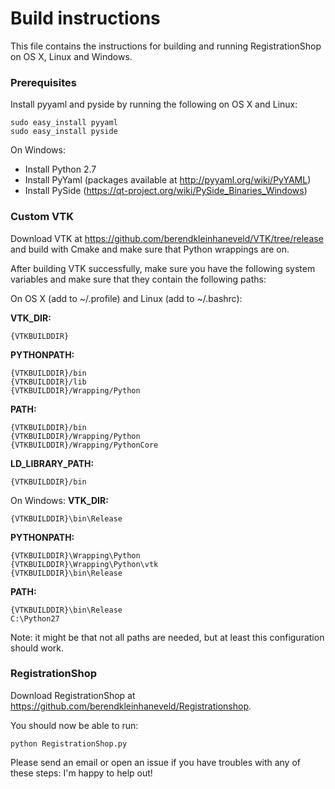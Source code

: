 # Build instructions

This file contains the instructions for building and running RegistrationShop on OS X, Linux and Windows.


### Prerequisites

Install pyyaml and pyside by running the following on OS X and Linux:

    sudo easy_install pyyaml
    sudo easy_install pyside

On Windows:

* Install Python 2.7
* Install PyYaml (packages available at http://pyyaml.org/wiki/PyYAML)
* Install PySide (https://qt-project.org/wiki/PySide_Binaries_Windows)


### Custom VTK

Download VTK at https://github.com/berendkleinhaneveld/VTK/tree/release and build with Cmake and make sure that Python wrappings are on.

After building VTK successfully, make sure you have the following system variables and make sure that they contain the following paths:

On OS X (add to ~/.profile) and Linux (add to ~/.bashrc):

__VTK_DIR:__

    {VTKBUILDDIR}

__PYTHONPATH:__

    {VTKBUILDDIR}/bin
    {VTKBUILDDIR}/lib
    {VTKBUILDDIR}/Wrapping/Python

__PATH:__

    {VTKBUILDDIR}/bin
    {VTKBUILDDIR}/Wrapping/Python
    {VTKBUILDDIR}/Wrapping/PythonCore

__LD_LIBRARY_PATH:__

    {VTKBUILDDIR}/bin

On Windows:
__VTK_DIR:__

    {VTKBUILDDIR}\bin\Release

__PYTHONPATH:__

    {VTKBUILDDIR}\Wrapping\Python
    {VTKBUILDDIR}\Wrapping\Python\vtk
    {VTKBUILDDIR}\bin\Release

__PATH:__

    {VTKBUILDDIR}\bin\Release
    C:\Python27

Note: it might be that not all paths are needed, but at least this configuration should work.

### RegistrationShop

Download RegistrationShop at https://github.com/berendkleinhaneveld/Registrationshop.

You should now be able to run:

    python RegistrationShop.py

Please send an email or open an issue if you have troubles with any of these steps: I'm happy to help out!